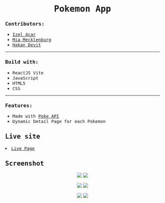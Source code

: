 <h1 align="center"><samp>Pokemon App</samp> </h1>

<h3><samp>Contributors:</samp></h3>
<ul>
<a href="https://github.com/xoFrey"><li><samp>Izel Acar</samp></li></a>
<a href="https://github.com/MiaMarmeladenbrot"><li><samp>Mia Mecklenburg</samp></li></a>
<a href="https://github.com/Hkndevit"><li><samp>Hakan Devit</samp></li></a>

</ul>

<hr/>

<h3><samp>Build with:</samp></h3>
<ul>
<li><samp>ReactJS Vite</samp></li>
<li><samp>JavaScript</samp></li>
<li><samp>HTML5</samp></li>
<li><samp>CSS</samp></li>
</ul>

<hr/>

<h3><samp>Features:</samp></h3>
<ul>
<li><samp>Made with <a href="https://pokeapi.co/">Poke API</a></samp></li>
<li><samp>Dynamic Detail Page for each Pokemon</samp></li>
</ul>

<h2><samp>Live site</samp></h2>
<li><samp><a href="https://poke-dex-livid-two.vercel.app">Live Page</a></samp></li>

<h2><samp>Screenshot</samp></h2>

<p align="center">
<img src="./src/assets/img/HomeLight.png"/> <img src="./src/assets/img/HomeDark.png"/> 
</p>
<p align="center">
<img src="./src/assets/img/DetailLight.png"/> <img src="./src/assets/img/DetailDark.png"/> 
</p>
<p align="center">
<img src="./src/assets/img/TypesLight.png"/> <img src="./src/assets/img/TypesDark.png"/> 
</p>

